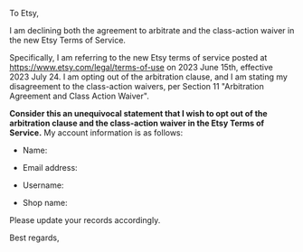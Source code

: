 To Etsy,

I am declining both the agreement to arbitrate and the class-action waiver in the new Etsy Terms of Service.


Specifically, I am referring to the new Etsy terms of service posted at https://www.etsy.com/legal/terms-of-use on 2023 June 15th, effective 2023 July 24. I am opting out of the arbitration clause, and I am stating my disagreement to the class-action waivers, per Section 11 "Arbitration Agreement and Class Action Waiver".


**Consider this an unequivocal statement that I wish to opt out of the arbitration clause and the class-action waiver in the Etsy Terms of Service.** My account information is as follows:

 - Name:

 - Email address:

 - Username:

 - Shop name:


Please update your records accordingly.

Best regards,
